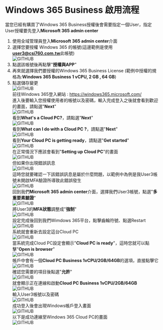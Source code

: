# Windows 365 Business 啟用流程 
當您已經有購買了Windows 365 Business授權後會需要指定一個User，指定User授權要先登入**Microsoft 365 admin center** <br>
1. 使用全域管理員登入**Microsoft 365 admin center**介面 <br>
2. 選擇您要授權 Windows 365 的帳號(這邊範例是使用**user3@csi760.com.tw**此帳號) <br>
![GITHUB](https://github.com/A-0428/Windows-365/blob/main/Windows365/image1.jpg) <br>
3. 點選該帳號後再點擊"**授權與APP**" <br>
4. 再來就選擇我們要授權的Windows 365 Business License (範例中授權的規格為:**Windows 365 Business 1 vCPU, 2 GB , 64 GB**) <br>
5. 點選儲存變更 <br>
![GITHUB](https://github.com/A-0428/Windows-365/blob/main/Windows365/image2.jpg) <br>
前往Windows 365登入網站 : https://windows365.microsoft.com/ <br>
進入後要輸入您授權使用者的帳號以及密碼，輸入完成登入之後就會看到歡迎的畫面，請點選"**Next**" <br>
![GITHUB](https://github.com/A-0428/Windows-365/blob/main/Windows365/image7.jpg) <br>
看到**What's a Cloud PC?**，請點選"**Next**" <br>
![GITHUB](https://github.com/A-0428/Windows-365/blob/main/Windows365/image8.jpg) <br>
看到**What can I do with a Cloud PC ?**，請點選"**Next**" <br>
![GITHUB](https://github.com/A-0428/Windows-365/blob/main/Windows365/image9.jpg) <br>
看到**Your Cloud PC is getting ready**，請點選"**Get started**" <br>
![GITHUB](https://github.com/A-0428/Windows-365/blob/main/Windows365/image10.jpg) <br>
在正常情況下應該會看到"**Setting up Cloud PC**"的畫面 <br>
![GITHUB](https://github.com/A-0428/Windows-365/blob/main/Windows365/image16.jpg) <br>
但如果你出現錯誤訊息 <br>
![GITHUB](https://github.com/A-0428/Windows-365/blob/main/Windows365/image11.jpg) <br>
這時您就要確認一下該錯誤訊息是屬於什麼問題，以範例中為例是我User3帳號未開啟MFA驗證所導致此錯誤發生 <br>
![GITHUB](https://github.com/A-0428/Windows-365/blob/main/Windows365/image12.jpg) <br>
回到我們**Microsoft 365 admin center**介面，選擇我們User3帳號，點選"**多重要素驗證**" <br>
![GITHUB](https://github.com/A-0428/Windows-365/blob/main/Windows365/image5.jpg) <br>
將User3的**MFA狀態**調整成"**強制**" <br>
![GITHUB](https://github.com/A-0428/Windows-365/blob/main/Windows365/image6.jpg) <br>
設定完成後回到我們Wimdows 365平台，點擊齒輪符號、點選Restart <br>
![GITHUB](https://github.com/A-0428/Windows-365/blob/main/Windows365/image14.jpg) <br>
系統就會重新去設定這台Cloud PC <br>
![GITHUB](https://github.com/A-0428/Windows-365/blob/main/Windows365/image15.jpg) <br>
當系統完成Cloud PC設定會顯示"**Cloud PC is ready**"，這時您就可以點擊"**Open is browser**" <br>
![GITHUB](https://github.com/A-0428/Windows-365/blob/main/Windows365/image17.jpg) <br>
帳戶中會有一個**Cloud PC Business 1vCPU/2GB/64GB**的選項，直接點擊它 <br>
![GITHUB](https://github.com/A-0428/Windows-365/blob/main/Windows365/image20.jpg) <br>
確認您需要的項目後點選"**允許**" <br>
![GITHUB](https://github.com/A-0428/Windows-365/blob/main/Windows365/image21.jpg) <br>
就會顯示正在連線和啟動**Cloud PC Business 1vCPU/2GB/64GB** <br>
![GITHUB](https://github.com/A-0428/Windows-365/blob/main/Windows365/image22.jpg) <br>
輸入User3帳號以及密碼 <br>
![GITHUB](https://github.com/A-0428/Windows-365/blob/main/Windows365/image23.jpg) <br>
成功登入後會出現Windows帳戶登入畫面 <br>
![GITHUB](https://github.com/A-0428/Windows-365/blob/main/Windows365/image24.jpg) <br>
以下是成功連線至Windows 365 Cloud PC的畫面 <br>
![GITHUB](https://github.com/A-0428/Windows-365/blob/main/Windows365/image25.jpg) <br>


